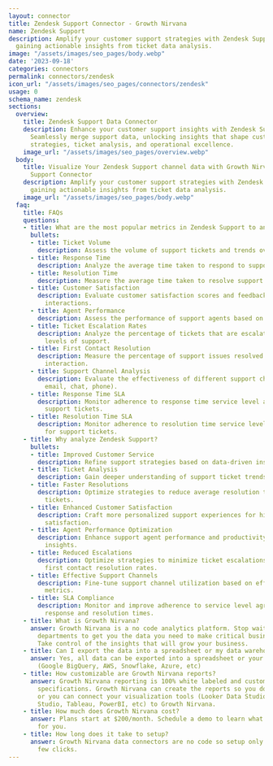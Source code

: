 ```yaml
---
layout: connector
title: Zendesk Support Connector - Growth Nirvana
name: Zendesk Support
description: Amplify your customer support strategies with Zendesk Support integration,
  gaining actionable insights from ticket data analysis.
image: "/assets/images/seo_pages/body.webp"
date: '2023-09-18'
categories: connectors
permalink: connectors/zendesk
icon_url: "/assets/images/seo_pages/connectors/zendesk"
usage: 0
schema_name: zendesk
sections:
  overview:
    title: Zendesk Support Data Connector
    description: Enhance your customer support insights with Zendesk Support integration.
      Seamlessly merge support data, unlocking insights that shape customer service
      strategies, ticket analysis, and operational excellence.
    image_url: "/assets/images/seo_pages/overview.webp"
  body:
    title: Visualize Your Zendesk Support channel data with Growth Nirvana's Zendesk
      Support Connector
    description: Amplify your customer support strategies with Zendesk Support integration,
      gaining actionable insights from ticket data analysis.
    image_url: "/assets/images/seo_pages/body.webp"
  faq:
    title: FAQs
    questions:
    - title: What are the most popular metrics in Zendesk Support to analyze?
      bullets:
      - title: Ticket Volume
        description: Assess the volume of support tickets and trends over time.
      - title: Response Time
        description: Analyze the average time taken to respond to support tickets.
      - title: Resolution Time
        description: Measure the average time taken to resolve support tickets.
      - title: Customer Satisfaction
        description: Evaluate customer satisfaction scores and feedback for support
          interactions.
      - title: Agent Performance
        description: Assess the performance of support agents based on ticket metrics.
      - title: Ticket Escalation Rates
        description: Analyze the percentage of tickets that are escalated to higher
          levels of support.
      - title: First Contact Resolution
        description: Measure the percentage of support issues resolved in a single
          interaction.
      - title: Support Channel Analysis
        description: Evaluate the effectiveness of different support channels (e.g.,
          email, chat, phone).
      - title: Response Time SLA
        description: Monitor adherence to response time service level agreements for
          support tickets.
      - title: Resolution Time SLA
        description: Monitor adherence to resolution time service level agreements
          for support tickets.
    - title: Why analyze Zendesk Support?
      bullets:
      - title: Improved Customer Service
        description: Refine support strategies based on data-driven insights.
      - title: Ticket Analysis
        description: Gain deeper understanding of support ticket trends and patterns.
      - title: Faster Resolutions
        description: Optimize strategies to reduce average resolution times for support
          tickets.
      - title: Enhanced Customer Satisfaction
        description: Craft more personalized support experiences for higher customer
          satisfaction.
      - title: Agent Performance Optimization
        description: Enhance support agent performance and productivity based on data
          insights.
      - title: Reduced Escalations
        description: Optimize strategies to minimize ticket escalations and improve
          first contact resolution rates.
      - title: Effective Support Channels
        description: Fine-tune support channel utilization based on effectiveness
          metrics.
      - title: SLA Compliance
        description: Monitor and improve adherence to service level agreements for
          response and resolution times.
    - title: What is Growth Nirvana?
      answer: Growth Nirvana is a no code analytics platform. Stop waiting for other
        departments to get you the data you need to make critical business decisions.
        Take control of the insights that will grow your business.
    - title: Can I export the data into a spreadsheet or my data warehouse?
      answer: Yes, all data can be exported into a spreadsheet or your data warehouse
        (Google BigQuery, AWS, Snowflake, Azure, etc)
    - title: How customizable are Growth Nirvana reports?
      answer: Growth Nirvana reporting is 100% white labeled and customized to your
        specifications. Growth Nirvana can create the reports so you don’t have to
        or you can connect your visualization tools (Looker Data Studio/Google Data
        Studio, Tableau, PowerBI, etc) to Growth Nirvana.
    - title: How much does Growth Nirvana cost?
      answer: Plans start at $200/month. Schedule a demo to learn what plan is best
        for you.
    - title: How long does it take to setup?
      answer: Growth Nirvana data connectors are no code so setup only requires a
        few clicks.
---
```


